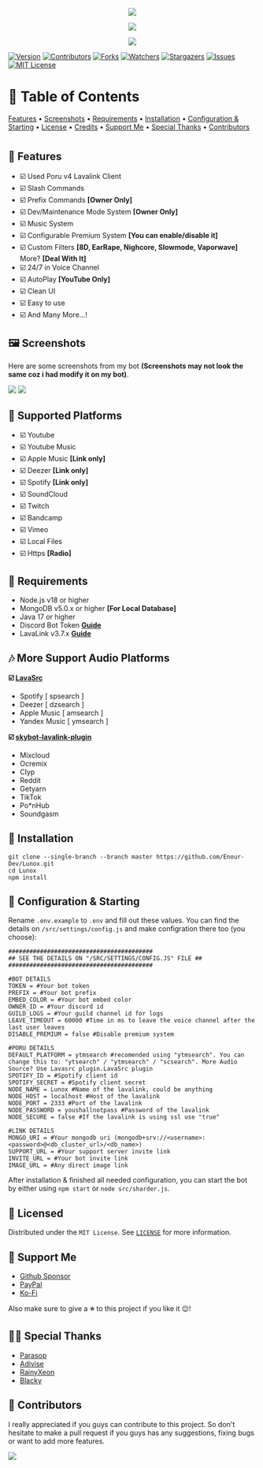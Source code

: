 <p align="center">
<img src="https://capsule-render.vercel.app/api?type=waving&color=gradient&height=200&section=header&text=Lunox&fontSize=80&fontAlignY=35&animation=twinkling&fontColor=gradient"/> 
</p>

<p align="center"> 
  <a href="https://ko-fi.com/adh319" target="_blank"> <img src="https://ko-fi.com/img/githubbutton_sm.svg"/> </a>
</p>

<p align="center"> 
  <a href="https://discord.gg/xhTVzbS5NU" target="_blank"> <img src="https://discordapp.com/api/guilds/1056011738950156359/widget.png?style=banner2"/> </a>
</p>

[![Version][version-shield]](version-url) [![Contributors][contributors-shield]][contributors-url] [![Forks][forks-shield]][forks-url]
[![Watchers][watchers-shield]][watchers-url] [![Stargazers][stars-shield]][stars-url] [![Issues][issues-shield]][issues-url]
[![MIT License][license-shield]][license-url]

# 📒 Table of Contents

[Features](#-features) • [Screenshots](#%EF%B8%8F-screenshots) • [Requirements](#-requirements) • [Installation](#-installation) •
[Configuration & Starting](#-configuration--starting) • [License](#-license) • [Credits](#-credits) • [Support Me](#-support-me) •
[Special Thanks](#-special-thanks) • [Contributors](#-contributors)

#

## 📢 Features

-   ☑️ Used Poru v4 Lavalink Client
-   ☑️ Slash Commands
-   ☑️ Prefix Commands **[Owner Only]**
-   ☑️ Dev/Maintenance Mode System **[Owner Only]**
-   ☑️ Music System
-   ☑️ Configurable Premium System **[You can enable/disable it]**
-   ☑️ Custom Filters **[8D, EarRape, Nighcore, Slowmode, Vaporwave]** More? **[Deal With It]**
-   ☑️ 24/7 in Voice Channel
-   ☑️ AutoPlay **[YouTube Only]**
-   ☑️ Clean UI
-   ☑️ Easy to use
-   ☑️ And Many More...!

## 🖼️ Screenshots

Here are some screenshots from my bot **(Screenshots may not look the same coz i had modify it on my bot)**.

<p>
<img src="https://cdn.discordapp.com/attachments/1014342568554811443/1093098769907732500/image.png"/>  <img src="https://cdn.discordapp.com/attachments/1014342568554811443/1093099116818612234/image.png"/>
</p>

## 🎵 Supported Platforms

-   ☑️ Youtube
-   ☑️ Youtube Music
-   ☑️ Apple Music **[Link only]**
-   ☑️ Deezer **[Link only]**
-   ☑️ Spotify **[Link only]**
-   ☑️ SoundCloud
-   ☑️ Twitch
-   ☑️ Bandcamp
-   ☑️ Vimeo
-   ☑️ Local Files
-   ☑️ Https **[Radio]**

## 📌 Requirements

-   Node.js v18 or higher
-   MongoDB v5.0.x or higher **[For Local Database]**
-   Java 17 or higher
-   Discord Bot Token **[Guide](https://discordjs.guide/preparations/setting-up-a-bot-application.html#creating-your-bot)**
-   LavaLink v3.7.x **[Guide](https://github.com/lavalink-devs/Lavalink)**

## 🎶 More Support Audio Platforms

**☑️ [LavaSrc](https://github.com/topi314/LavaSrc)**

-   Spotify [ spsearch ]
-   Deezer [ dzsearch ]
-   Apple Music [ amsearch ]
-   Yandex Music [ ymsearch ]

**☑️ [skybot-lavalink-plugin](https://github.com/DuncteBot/skybot-lavalink-plugin)**

-   Mixcloud
-   Ocremix
-   Clyp
-   Reddit
-   Getyarn
-   TikTok
-   Po\*nHub
-   Soundgasm

## 📝 Installation

```
git clone --single-branch --branch master https://github.com/Enour-Dev/Lunox.git
cd Lunox
npm install
```

## 🚀 Configuration & Starting

Rename `.env.example` to `.env` and fill out these values. You can find the details on `/src/settings/config.js` and make configration there
too (you choose):

```
#########################################
## SEE THE DETAILS ON "/SRC/SETTINGS/CONFIG.JS" FILE ##
#########################################

#BOT DETAILS
TOKEN = #Your bot token
PREFIX = #Your bot prefix
EMBED_COLOR = #Your bot embed color
OWNER_ID = #Your discord id
GUILD_LOGS = #Your guild channel id for logs
LEAVE_TIMEOUT = 60000 #Time in ms to leave the voice channel after the last user leaves
DISABLE_PREMIUM = false #Disable premium system

#PORU DETAILS
DEFAULT_PLATFORM = ytmsearch #recomended using "ytmsearch". You can change this to: "ytsearch" / "ytmsearch" / "scsearch". More Audio Source? Use Lavasrc plugin.LavaSrc plugin
SPOTIFY_ID = #Spotify client id
SPOTIFY_SECRET = #Spotify client secret
NODE_NAME = Lunox #Name of the lavalink, could be anything
NODE_HOST = localhost #Host of the lavalink
NODE_PORT = 2333 #Port of the lavalink
NODE_PASSWORD = youshallnotpass #Password of the lavalink
NODE_SECURE = false #If the lavalink is using ssl use "true"

#LINK DETAILS
MONGO_URI = #Your mongodb uri (mongodb+srv://<username>:<password>@<db_cluster_url>/<db_name>)
SUPPORT_URL = #Your support server invite link
INVITE_URL = #Your bot invite link
IMAGE_URL = #Any direct image link
```

After installation & finished all needed configuration, you can start the bot by either using `npm start` or `node src/sharder.js`.

## 🔐 Licensed

Distributed under the `MIT License`. See [`LICENSE`](https://github.com/adh319/Lunox/blob/main/LICENSE) for more information.

## 💝 Support Me

-   [Github Sponsor](https://github.com/sponsors/adh319)
-   [PayPal](https://paypal.me/LunoxBot)
-   [Ko-Fi](https://ko-fi.com/adh319)

Also make sure to give a **⭐** to this project if you like it 😉!

## 🙏🏻 Special Thanks

-   [Parasop](https://github.com/parasop)
-   [Adivise](https://github.com/Adivise)
-   [RainyXeon](https://github.com/RainyXeon)
-   [Blacky](https://github.com/brblacky)

## 👥 Contributors

I really appreciated if you guys can contribute to this project. So don't hesitate to make a pull request if you guys has any suggestions,
fixing bugs or want to add more features.

<a href="https://github.com/adh319/Lunox/graphs/contributors">
  <img src="https://contributors-img.web.app/image?repo=adh319/Lunox" />
</a>

[version-shield]: https://img.shields.io/github/package-json/v/adh319/Lunox?style=for-the-badge
[contributors-shield]: https://img.shields.io/github/contributors/adh319/Lunox.svg?style=for-the-badge
[contributors-url]: https://github.com/adh319/Lunox/graphs/contributors
[forks-shield]: https://img.shields.io/github/forks/adh319/Lunox.svg?style=for-the-badge
[forks-url]: https://github.com/adh319/Lunox/network/members
[watchers-shield]: https://img.shields.io/github/watchers/adh319/Lunox?style=for-the-badge
[watchers-url]: https://github.com/adh319/Lunox
[stars-shield]: https://img.shields.io/github/stars/adh319/Lunox.svg?style=for-the-badge
[stars-url]: https://github.com/adh319/Lunox/stargazers
[issues-shield]: https://img.shields.io/github/issues/adh319/Lunox.svg?style=for-the-badge
[issues-url]: https://github.com/adh319/Lunox/issues
[license-shield]: https://img.shields.io/github/license/adh319/Lunox.svg?style=for-the-badge
[license-url]: https://github.com/adh319/Lunox/blob/main/LICENSE
[spon-img]: https://media.discordapp.net/attachments/979364157541462066/982734017671606322/Vultr_Logo_Download_Vector.png
